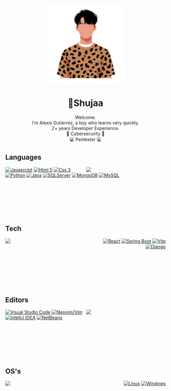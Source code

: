 
<div align="center">
  <img width="250" src="./shujaa.png")
"/>
  
  <h1>👋Shujaa</h1>
  <p>
    Welcome.<br/>
    I'm Alexis Gutierrez, a boy who learns very quickly. <br/>
    2+ years Developer Experience. <br/>
    🐧 Cybersecurity 🐧 <br/>
    💻 Pentester 💻 <br/>
  </p>
</div>


## Languages
<img align="right" width="250" src="https://codicow.net/_next/static/media/7.7c8e2c4c.svg" />

[![Javascript](https://img.shields.io/static/v1?message=-&logoColor=black&style=for-the-badge&label=javascript&logo=javascript&labelColor=F7DF1E)](https://developer.mozilla.org/en-US/docs/Learn/JavaScript/First_steps/What_is_JavaScript)
[![Html 5](https://img.shields.io/static/v1?message=-&logoColor=white&style=for-the-badge&label=html%205&logo=html5&labelColor=E34F26)](https://en.wikipedia.org/wiki/HTML5)
[![Css 3](https://img.shields.io/static/v1?message=-&logoColor=white&style=for-the-badge&label=css%203&logo=css3&labelColor=1572B6)](https://en.wikipedia.org/wiki/CSS)
[![Python](https://img.shields.io/static/v1?message=-&logoColor=white&style=for-the-badge&label=python&logo=python&labelColor=3776AB)](https://www.python.org)
[![Java](https://img.shields.io/badge/java-%23ED8B00.svg?style=for-the-badge&logo=openjdk&logoColor=white)](https://www.java.com/)
[![SQLServer](https://img.shields.io/static/v1?message=-&logoColor=white&style=for-the-badge&label=sqlserver&logo=microsoft-sql-server&labelColor=CC2927)](https://www.microsoft.com/en-us/sql-server)
[![MongoDB](https://img.shields.io/static/v1?message=-&logoColor=white&style=for-the-badge&label=mongodb&logo=mongodb&labelColor=47A248)](https://www.mongodb.com/)
[![MySQL](https://img.shields.io/static/v1?message=-&logoColor=white&style=for-the-badge&label=mysql&logo=mysql&labelColor=4479A1)](https://www.mysql.com/)

<img height="100" />

## Tech
<img align="left" width="250" src="https://codicow.net/_next/static/media/2.85588a54.svg" />
<div align="right">
  
[![React](https://img.shields.io/static/v1?message=-&logoColor=white&style=for-the-badge&label=React&logo=react&labelColor=61DAFB)](https://reactjs.org)
[![Spring Boot](https://img.shields.io/static/v1?message=-&logoColor=white&style=for-the-badge&label=Spring%20Boot&logo=spring&labelColor=6DB33F)](https://spring.io/projects/spring-boot)
[![Vite](https://img.shields.io/static/v1?message=-&logoColor=white&style=for-the-badge&label=Vite&logo=vite&labelColor=646CFF)](https://vitejs.dev)
[![Django](https://img.shields.io/static/v1?message=-&logoColor=white&style=for-the-badge&label=Django&logo=django&labelColor=092E20)](https://www.djangoproject.com/)

<img height="100" />
</div>

## Editors
<img align="right" width="250" src="https://codicow.net/_next/static/media/1.f88fa2bf.svg" />

[![Visual Studio Code](https://img.shields.io/static/v1?message=Actual&label=vscode&style=for-the-badge&logo=visualstudiocode&labelColor=007ACC)](https://code.visualstudio.com)
[![Neovim/Vim](https://img.shields.io/static/v1?message=-&logoColor=white&label=nvim&style=for-the-badge&logo=neovim&labelColor=57A143)](https://neovim.io)
[![IntelliJ IDEA](https://img.shields.io/static/v1?message=-&logoColor=white&label=intellij%20idea&style=for-the-badge&logo=intellij-idea&labelColor=000000)](https://www.jetbrains.com/idea/)
[![NetBeans](https://img.shields.io/static/v1?message=-&logoColor=white&label=netbeans&style=for-the-badge&logo=apache-netbeans-ide&labelColor=1B6AC6)](https://netbeans.apache.org/)

<img height="100" />

## OS's
<img align="left" width="250" src="https://codicow.net/assets/5.svg" />
<div align="right">

[![Linux](https://img.shields.io/static/v1?message=-&logoColor=white&style=for-the-badge&label=linux&logo=linux)](https://en.wikipedia.org/wiki/GNU/Linux)
[![Windows](https://img.shields.io/static/v1?message=-&logoColor=white&style=for-the-badge&label=windows&logo=windows&labelColor=0078D6)](https://www.microsoft.com/windows)

</div>
